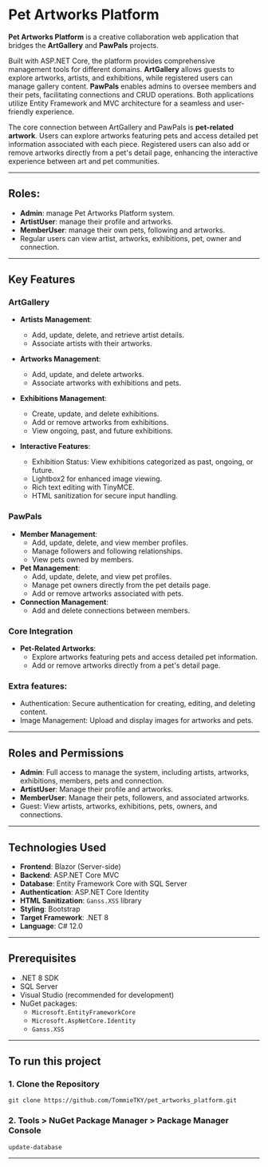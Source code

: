 # Pet Artworks Platform

**Pet Artworks Platform** is a creative collaboration web application that bridges the **ArtGallery** and **PawPals** projects.

Built with ASP.NET Core, the platform provides comprehensive management tools for different domains.
**ArtGallery** allows guests to explore artworks, artists, and exhibitions, while registered users can manage gallery content.
**PawPals** enables admins to oversee members and their pets, facilitating connections and CRUD operations. Both applications utilize Entity Framework and MVC architecture for a seamless and user-friendly experience.

The core connection between ArtGallery and PawPals is **pet-related artwork**. Users can explore artworks featuring pets and access detailed pet information associated with each piece. Registered users can also add or remove artworks directly from a pet's detail page, enhancing the interactive experience between art and pet communities.

---

## Roles:

- **Admin**: manage Pet Artworks Platform system.
- **ArtistUser**: manage their profile and artworks.
- **MemberUser**: manage their own pets, following and artworks.
- Regular users can view artist, artworks, exhibitions, pet, owner and connection.

---

## Key Features

### ArtGallery

- **Artists Management**:

  - Add, update, delete, and retrieve artist details.
  - Associate artists with their artworks.

- **Artworks Management**:

  - Add, update, and delete artworks.
  - Associate artworks with exhibitions and pets.

- **Exhibitions Management**:

  - Create, update, and delete exhibitions.
  - Add or remove artworks from exhibitions.
  - View ongoing, past, and future exhibitions.

- **Interactive Features**:

  - Exhibition Status: View exhibitions categorized as past, ongoing, or future.
  - Lightbox2 for enhanced image viewing.
  - Rich text editing with TinyMCE.
  - HTML sanitization for secure input handling.

### PawPals

- **Member Management**:
  - Add, update, delete, and view member profiles.
  - Manage followers and following relationships.
  - View pets owned by members.
- **Pet Management**:
  - Add, update, delete, and view pet profiles.
  - Manage pet owners directly from the pet details page.
  - Add or remove artworks associated with pets.
- **Connection Management**:
  - Add and delete connections between members.

### Core Integration

- **Pet-Related Artworks**:
  - Explore artworks featuring pets and access detailed pet information.
  - Add or remove artworks directly from a pet's detail page.

### Extra features:

- Authentication: Secure authentication for creating, editing, and deleting content.
- Image Management: Upload and display images for artworks and pets.

---

## Roles and Permissions

- **Admin**: Full access to manage the system, including artists, artworks, exhibitions, members, pets and connection.
- **ArtistUser**: Manage their profile and artworks.
- **MemberUser**: Manage their pets, followers, and associated artworks.
- Guest: View artists, artworks, exhibitions, pets, owners, and connections.

---

## Technologies Used

- **Frontend**: Blazor (Server-side)
- **Backend**: ASP.NET Core MVC
- **Database**: Entity Framework Core with SQL Server
- **Authentication**: ASP.NET Core Identity
- **HTML Sanitization**: `Ganss.XSS` library
- **Styling**: Bootstrap
- **Target Framework**: .NET 8
- **Language**: C# 12.0

---

## Prerequisites

- .NET 8 SDK
- SQL Server
- Visual Studio (recommended for development)
- NuGet packages:
  - `Microsoft.EntityFrameworkCore`
  - `Microsoft.AspNetCore.Identity`
  - `Ganss.XSS`

---

## To run this project

### 1. Clone the Repository

`git clone https://github.com/TommieTKY/pet_artworks_platform.git`

### 2. Tools > NuGet Package Manager > Package Manager Console

`update-database`

---
